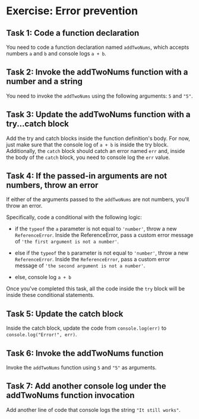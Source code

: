 # Exercise: Error prevention

## Task 1: Code a function declaration
You need to code a function declaration named `addTwoNums`, which accepts numbers `a` and `b` and console logs `a + b`.

## Task 2: Invoke the addTwoNums function with a number and a string
You need to invoke the `addTwoNums` using the following arguments: `5` and `"5"`.

## Task 3: Update the addTwoNums function with a try...catch block
Add the try and catch blocks inside the function definition's body. For now, just make sure that the console log of `a + b` is inside the try block. Additionally, the `catch` block should catch an error named `err` and, inside the body of the `catch` block, you need to console log the `err` value.

## Task 4: If the passed-in arguments are not numbers, throw an error
If either of the arguments passed to the `addTwoNums` are not numbers, you'll throw an error.

Specifically, code a conditional with the following logic:

- if the `typeof` the `a` parameter is not equal to `'number'`, throw a new `ReferenceError`. Inside the ReferenceError, pass a custom error message of `'the first argument is not a number'`.

- else if the `typeof` the `b` parameter is not equal to `'number'`, throw a new `ReferenceError`. Inside the `ReferenceError`, pass a custom error message of `'the second argument is not a number'`.

- else, console log `a + b`  

Once you've completed this task, all the code inside the `try` block will be inside these conditional statements.

## Task 5: Update the catch block
Inside the catch block, update the code from `console.log(err)` to `console.log("Error!", err)`.

## Task 6: Invoke the addTwoNums function
Invoke the `addTwoNums` function using `5` and `"5"` as arguments.

## Task 7: Add another console log under the addTwoNums function invocation
Add another line of code that console logs the string `"It still works"`.
